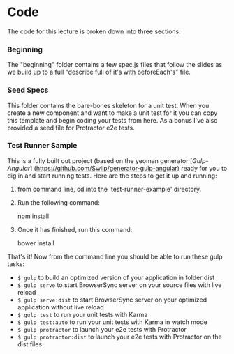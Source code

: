 # Code

The code for this lecture is broken down into three sections.

### Beginning

The "beginning" folder contains a few spec.js files that follow the slides as we build up to a full "describe full of it's with beforeEach's" file.

### Seed Specs

This folder contains the bare-bones skeleton for a unit test. When you create a new component and want to make a unit test for it you can copy this template and begin coding your tests from here. As a bonus I've also provided a seed file for Protractor e2e tests.

### Test Runner Sample

This is a fully built out project (based on the yeoman generator [_Gulp-Angular_] (https://github.com/Swiip/generator-gulp-angular) ready for you to dig in and start running tests. Here are the steps to get it up and running:

1. from command line, cd into the 'test-runner-example' directory.

2. Run the following command:

    npm install
    
    
3. Once it has finished, run this command:

    bower install
    

That's it! Now from the command line you should be able to run these gulp tasks:

- `$ gulp` to build an optimized version of your application in folder dist
- `$ gulp serve` to start BrowserSync server on your source files with live reload
- `$ gulp serve:dist` to start BrowserSync server on your optimized application without live reload
- `$ gulp test` to run your unit tests with Karma
- `$ gulp test:auto` to run your unit tests with Karma in watch mode
- `$ gulp protractor` to launch your e2e tests with Protractor
- `$ gulp protractor:dist` to launch your e2e tests with Protractor on the dist files
  
